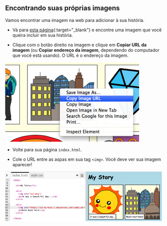 ## Encontrando suas próprias imagens

Vamos encontrar uma imagem na web para adicionar à sua história.

+ Vá para [esta página](http://jumpto.cc/html-images){:target="_blank"} e encontre uma imagem que você queira incluir em sua história.

+ Clique com o botão direito na imagem e clique em **Copiar URL da imagem** (ou **Copiar endereço da imagem**, dependendo do computador que você está usando). O URL é o endereço da imagem.

![screenshot](images/story-url.png)

+ Volte para sua página `index.html`.

+ Cole o URL entre as aspas em sua tag `<img>`. Você deve ver sua imagem aparecer!

![screenshot](images/story-image.png)